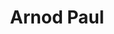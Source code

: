 ---
layout: page
title: Arnod Paul <br> <br>
description: Fall 2020 - Spring 2021
img: assets/img/members/arnob.jpg
importance: 5
category: Master Students Alumni
---